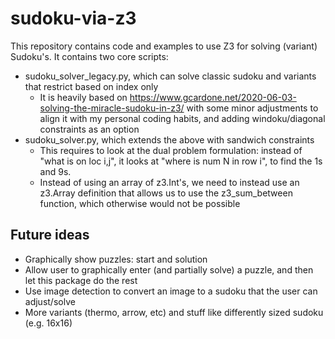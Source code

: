 # sudoku-via-z3
This repository contains code and examples to use Z3 for solving (variant) Sudoku's. It contains two core scripts:
- sudoku_solver_legacy.py, which can solve classic sudoku and variants that restrict based on index only
    - It is heavily based on https://www.gcardone.net/2020-06-03-solving-the-miracle-sudoku-in-z3/ with some minor 
  adjustments to align it with my personal coding habits, and adding windoku/diagonal constraints as an option
- sudoku_solver.py, which extends the above with sandwich constraints
  - This requires to look at the dual problem formulation: instead of "what is on loc i,j", it looks at 
  "where is num N in row i", to find the 1s and 9s. 
  - Instead of using an array of z3.Int's, we need to instead use an z3.Array definition that allows us to use the 
  z3_sum_between function, which otherwise would not be possible

## Future ideas

- Graphically show puzzles: start and solution
- Allow user to graphically enter (and partially solve) a puzzle, and then let this package do the rest
- Use image detection to convert an image to a sudoku that the user can adjust/solve
- More variants (thermo, arrow, etc) and stuff like differently sized sudoku (e.g. 16x16)